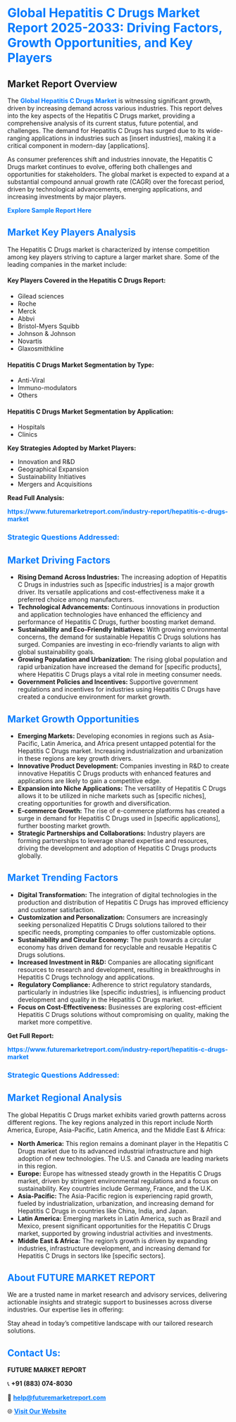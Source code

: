 <h1 style="color: #007BFF;">Global Hepatitis C Drugs Market Report 2025-2033: Driving Factors, Growth Opportunities, and Key Players</h1>

<section id="overview">
<h2>Market Report Overview</h2>
<p>The <a href="https://www.futuremarketreport.com/industry-report/hepatitis-c-drugs-market" style="color: #007BFF; text-decoration: none;"><strong>Global Hepatitis C Drugs Market</strong></a> is witnessing significant growth, driven by increasing demand across various industries. This report delves into the key aspects of the Hepatitis C Drugs market, providing a comprehensive analysis of its current status, future potential, and challenges. The demand for Hepatitis C Drugs has surged due to its wide-ranging applications in industries such as [insert industries], making it a critical component in modern-day [applications].</p>
<p>As consumer preferences shift and industries innovate, the Hepatitis C Drugs market continues to evolve, offering both challenges and opportunities for stakeholders. The global market is expected to expand at a substantial compound annual growth rate (CAGR) over the forecast period, driven by technological advancements, emerging applications, and increasing investments by major players.</p>
</section>

<section id="overview">
<p><a href="https://www.futuremarketreport.com/request-sample/reportId=77000" style="color: #007BFF; text-decoration: none;"><strong>Explore Sample Report Here</strong></a></p>
</section>

<section id="key-players">
<h2 style="color: #007BFF;">Market Key Players Analysis</h2>
<p>The Hepatitis C Drugs market is characterized by intense competition among key players striving to capture a larger market share. Some of the leading companies in the market include:</p>
<h4>Key Players Covered in the Hepatitis C Drugs Report:</h4>
<ul><li>Gilead sciences</li><li>Roche</li><li>Merck</li><li>Abbvi</li><li>Bristol-Myers Squibb</li><li>Johnson &amp; Johnson</li><li>Novartis</li><li>Glaxosmithkline</li></ul>
<h4>Hepatitis C Drugs Market Segmentation by Type:</h4>
<ul><li>Anti-Viral</li><li>Immuno-modulators</li><li>Others</li></ul>

<h4>Hepatitis C Drugs Market Segmentation by Application:</h4>
<ul><li>Hospitals</li><li>Clinics</li></ul>
<p><strong>Key Strategies Adopted by Market Players:</strong></p>
<ul>
<li>Innovation and R&D</li>
<li>Geographical Expansion</li>
<li>Sustainability Initiatives</li>
<li>Mergers and Acquisitions</li>
</ul>
</section>

<section>
<p><strong>Read Full Analysis: </strong></p><a href="https://www.futuremarketreport.com/industry-report/hepatitis-c-drugs-market" style="color: #007BFF; text-decoration: none;"><strong>https://www.futuremarketreport.com/industry-report/hepatitis-c-drugs-market</strong></a>
<h3 style="color: #007BFF;">Strategic Questions Addressed:</h3>
</section>

<section id="driving-factors">
<h2 style="color: #007BFF;">Market Driving Factors</h2>
<ul>
<li><strong>Rising Demand Across Industries:</strong> The increasing adoption of Hepatitis C Drugs in industries such as [specific industries] is a major growth driver. Its versatile applications and cost-effectiveness make it a preferred choice among manufacturers.</li>
<li><strong>Technological Advancements:</strong> Continuous innovations in production and application technologies have enhanced the efficiency and performance of Hepatitis C Drugs, further boosting market demand.</li>
<li><strong>Sustainability and Eco-Friendly Initiatives:</strong> With growing environmental concerns, the demand for sustainable Hepatitis C Drugs solutions has surged. Companies are investing in eco-friendly variants to align with global sustainability goals.</li>
<li><strong>Growing Population and Urbanization:</strong> The rising global population and rapid urbanization have increased the demand for [specific products], where Hepatitis C Drugs plays a vital role in meeting consumer needs.</li>
<li><strong>Government Policies and Incentives:</strong> Supportive government regulations and incentives for industries using Hepatitis C Drugs have created a conducive environment for market growth.</li>
</ul>
</section>

<section id="growth-opportunities">
<h2 style="color: #007BFF;">Market Growth Opportunities</h2>
<ul>
<li><strong>Emerging Markets:</strong> Developing economies in regions such as Asia-Pacific, Latin America, and Africa present untapped potential for the Hepatitis C Drugs market. Increasing industrialization and urbanization in these regions are key growth drivers.</li>
<li><strong>Innovative Product Development:</strong> Companies investing in R&D to create innovative Hepatitis C Drugs products with enhanced features and applications are likely to gain a competitive edge.</li>
<li><strong>Expansion into Niche Applications:</strong> The versatility of Hepatitis C Drugs allows it to be utilized in niche markets such as [specific niches], creating opportunities for growth and diversification.</li>
<li><strong>E-commerce Growth:</strong> The rise of e-commerce platforms has created a surge in demand for Hepatitis C Drugs used in [specific applications], further boosting market growth.</li>
<li><strong>Strategic Partnerships and Collaborations:</strong> Industry players are forming partnerships to leverage shared expertise and resources, driving the development and adoption of Hepatitis C Drugs products globally.</li>
</ul>
</section>

<section id="trending-factors">
<h2 style="color: #007BFF;">Market Trending Factors</h2>
<ul>
<li><strong>Digital Transformation:</strong> The integration of digital technologies in the production and distribution of Hepatitis C Drugs has improved efficiency and customer satisfaction.</li>
<li><strong>Customization and Personalization:</strong> Consumers are increasingly seeking personalized Hepatitis C Drugs solutions tailored to their specific needs, prompting companies to offer customizable options.</li>
<li><strong>Sustainability and Circular Economy:</strong> The push towards a circular economy has driven demand for recyclable and reusable Hepatitis C Drugs solutions.</li>
<li><strong>Increased Investment in R&D:</strong> Companies are allocating significant resources to research and development, resulting in breakthroughs in Hepatitis C Drugs technology and applications.</li>
<li><strong>Regulatory Compliance:</strong> Adherence to strict regulatory standards, particularly in industries like [specific industries], is influencing product development and quality in the Hepatitis C Drugs market.</li>
<li><strong>Focus on Cost-Effectiveness:</strong> Businesses are exploring cost-efficient Hepatitis C Drugs solutions without compromising on quality, making the market more competitive.</li>
</ul>
</section>

<section>
<p><strong>Get Full Report: </strong></p><a href="https://www.futuremarketreport.com/industry-report/hepatitis-c-drugs-market" style="color: #007BFF; text-decoration: none;"><strong>https://www.futuremarketreport.com/industry-report/hepatitis-c-drugs-market</strong></a>
<h3 style="color: #007BFF;">Strategic Questions Addressed:</h3>
</section>


<section id="regional-analysis">
<h2 style="color: #007BFF;">Market Regional Analysis</h2>
<p>The global Hepatitis C Drugs market exhibits varied growth patterns across different regions. The key regions analyzed in this report include North America, Europe, Asia-Pacific, Latin America, and the Middle East & Africa:</p>
<ul>
<li><strong>North America:</strong> This region remains a dominant player in the Hepatitis C Drugs market due to its advanced industrial infrastructure and high adoption of new technologies. The U.S. and Canada are leading markets in this region.</li>
<li><strong>Europe:</strong> Europe has witnessed steady growth in the Hepatitis C Drugs market, driven by stringent environmental regulations and a focus on sustainability. Key countries include Germany, France, and the U.K.</li>
<li><strong>Asia-Pacific:</strong> The Asia-Pacific region is experiencing rapid growth, fueled by industrialization, urbanization, and increasing demand for Hepatitis C Drugs in countries like China, India, and Japan.</li>
<li><strong>Latin America:</strong> Emerging markets in Latin America, such as Brazil and Mexico, present significant opportunities for the Hepatitis C Drugs market, supported by growing industrial activities and investments.</li>
<li><strong>Middle East & Africa:</strong> The region’s growth is driven by expanding industries, infrastructure development, and increasing demand for Hepatitis C Drugs in sectors like [specific sectors].</li>
</ul>
</section>

<footer>
<h2 style="color: #007BFF;">About FUTURE MARKET REPORT</h2>
<p>We are a trusted name in market research and advisory services, delivering actionable insights and strategic support to businesses across diverse industries. Our expertise lies in offering:</p>

<p>Stay ahead in today’s competitive landscape with our tailored research solutions.</p>

<h2 style="color: #007BFF;">Contact Us:</h2>
<p><strong>FUTURE MARKET REPORT</strong></p>
<p>📞 <strong>+91 (883) 074-8030</strong></p>
<p>📧 <strong><a href="mailto:help@futuremarketreport.com" style="color: #007BFF;">help@futuremarketreport.com</a></strong></p>
<p>🌐 <strong><a href="https://www.futuremarketreport.com/" style="color: #007BFF;">Visit Our Website</a></strong></p>
</footer>